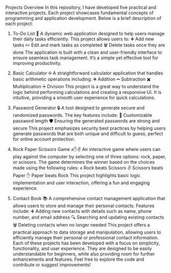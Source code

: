 Projects Overview
In this repository, I have developed five practical and interactive projects. Each project showcases fundamental concepts of programming and application development. Below is a brief description of each project:

1. To-Do List 📝
A dynamic web application designed to help users manage their daily tasks efficiently. This project allows users to:
➕ Add new tasks
✏️ Edit and mark tasks as completed
🗑️ Delete tasks once they are done The application is built with a clean and user-friendly interface to ensure seamless task management. It’s a simple yet effective tool for improving productivity.

2. Basic Calculator ➗
A straightforward calculator application that handles basic arithmetic operations including:
➕ Addition
➖ Subtraction
✖️ Multiplication
➗ Division This project is a great way to understand the logic behind performing calculations and creating a responsive UI. It is intuitive, providing a smooth user experience for quick calculations.

3. Password Generator 🔒
A tool designed to generate secure and randomized passwords. The key features include:
🔢 Customizable password length
🛡️ Ensuring the generated passwords are strong and secure This project emphasizes security best practices by helping users generate passwords that are both unique and difficult to guess, perfect for online account protection.

4. Rock Paper Scissors Game ✊✋✌️
An interactive game where users can play against the computer by selecting one of three options: rock, paper, or scissors. The game determines the winner based on the choices made using the following rules:
✊ Rock beats Scissors
✌️ Scissors beats Paper
✋ Paper beats Rock This project highlights basic logic implementation and user interaction, offering a fun and engaging experience.

5. Contact Book 📚
A comprehensive contact management application that allows users to store and manage their personal contacts. Features include:
➕ Adding new contacts with details such as name, phone number, and email address
🔍 Searching and updating existing contacts
🗑️ Deleting contacts when no longer needed This project offers a practical approach to data storage and manipulation, allowing users to efficiently manage their personal or professional contact information.
Each of these projects has been developed with a focus on simplicity, functionality, and user experience. They are designed to be easily understandable for beginners, while also providing room for further enhancements and features. Feel free to explore the code and contribute or suggest improvements!
